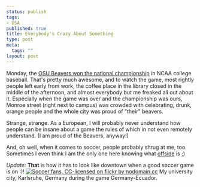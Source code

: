 ```yaml
--- 
status: publish
tags: 
- USA
published: true
title: Everybody's Crazy About Something
type: post
meta: 
  tags: ""
layout: post
---
```

Monday, the <a href="http://www.osubeavers.com/ViewArticle.dbml?SPSID=24958&SPID=1962&DB_OEM_ID=4700&ATCLID=309514">OSU Beavers won the national championship</a> in NCAA college baseball. That's pretty much awesome, and to watch the game, most rightly people left early from work, the coffee place in the library closed in the middle of the afternoon, and almost everybody but me freaked all out about it. Especially when the game was over and the championship was ours, Monroe street (right next to campus) was crowded with celebrating, drunk, orange people and the whole city was proud of "their" beavers.

Strange, strange. As a European, I will probably never understand how people can be insane about a game the rules of which in not even remotely understand. (I am proud of the Beavers, anyway!)

And, oh well, when it comes to soccer, people probably shrug at me, too. Sometimes I even think I am the only one here knowing what <a href="http://en.wikipedia.org/wiki/Offside_law_%28football%29">offside</a> is ;)

<em>Update:</em>
<strong>That</strong> is how it has to look like downtown when a good soccer game is on :)!
<a href="http://www.flickr.com/photos/nodomain/171393994/in/photostream"><img src="http://static.flickr.com/71/171393994_24abe41b0c_m.jpg" alt="Soccer fans, CC-licensed on flickr by nodomain.cc" /></a>
My university city, Karlsruhe, Germany during the game Germany-Ecuador.
